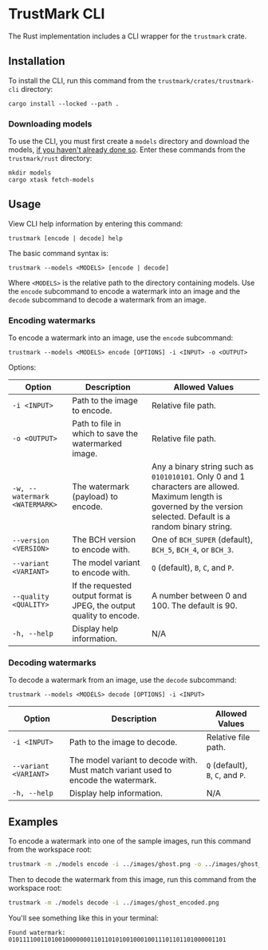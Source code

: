 # TrustMark CLI

The Rust implementation includes a CLI wrapper for the `trustmark` crate.

## Installation

To install the CLI, run this command from the `trustmark/crates/trustmark-cli` directory:

```
cargo install --locked --path .
```

### Downloading models 

To use the CLI, you must first create a `models` directory and download the models, [if you haven't already done so](../../README.md#download-models). Enter these commands from the `trustmark/rust` directory:

```
mkdir models
cargo xtask fetch-models
```

## Usage

View CLI help information by entering this command:

```
trustmark [encode | decode] help
```

The basic command syntax is:

```
trustmark --models <MODELS> [encode | decode]
```

Where `<MODELS>` is the relative path to the directory containing models.
Use the `encode` subcommand to encode a watermark into an image and the `decode` subcommand to decode a watermark from an image.

### Encoding watermarks

To encode a watermark into an image, use the `encode` subcommand:

```
trustmark --models <MODELS> encode [OPTIONS] -i <INPUT> -o <OUTPUT>
```

Options:

| Option |  Description | Allowed Values |
|--------|--------------|----------------|
| `-i <INPUT>` | Path to the image to encode. | Relative file path. | 
| `-o <OUTPUT>` | Path to file in which to save the watermarked image. | Relative file path. |
| `-w, --watermark <WATERMARK>` | The watermark (payload) to encode.  | Any a binary string such as  `0101010101`. Only 0 and 1 characters are allowed. Maximum length is governed by the version selected.  Default is a random binary string. |
| `--version <VERSION>`  |  The BCH version to encode with. | One of `BCH_SUPER` (default), `BCH_5`, `BCH_4`, or `BCH_3`. |
| `--variant <VARIANT>`  | The model variant to encode with. | `Q` (default), `B`, `C`, and `P`. |
| `--quality <QUALITY>`  | If the requested output format is JPEG, the output quality to encode. | A number between 0 and 100. The default is 90. |
| `-h, --help` | Display help information. | N/A |

### Decoding watermarks

To decode a watermark from an image, use the `decode` subcommand:

```
trustmark --models <MODELS> decode [OPTIONS] -i <INPUT>
```

| Option |  Description | Allowed Values |
|--------|--------------|----------------|
| `-i <INPUT>` | Path to the image to decode. | Relative file path. |
| `--variant <VARIANT>`  | The model variant to decode with.  Must match variant used to encode the watermark. | `Q` (default), `B`, `C`, and `P`.  |
| `-h, --help` | Display help information. | N/A |

## Examples

To encode a watermark into one of the sample images, run this command from the workspace root:

```sh
trustmark -m ./models encode -i ../images/ghost.png -o ../images/ghost_encoded.png
```

Then to decode the watermark from this image, run this command from the workspace root:

```sh
trustmark -m ./models decode -i ../images/ghost_encoded.png
```

You'll see something like this in your terminal:

```
Found watermark: 0101111001101001000000011011010100100010011101101101000001101
```
